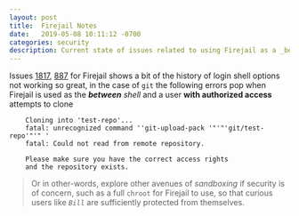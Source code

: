 ```yaml
---
layout: post
title:  Firejail Notes
date:   2019-05-08 10:11:12 -0700
categories: security
description: Current state of issues related to using Firejail as a _between_ shell for other shells
---
```


Issues [1817][firejail-issue-1817], [887][firejail-issue-887] for Firejail shows a bit of the history of login shell options not working so great, in the case of `git` the following errors pop when Firejail is used as the _**between** shell_ and a user __with authorized access__ attempts to clone


```
    Cloning into 'test-repo'...
    fatal: unrecognized command ''git-upload-pack '"'"'git/test-repo'"'" '
    fatal: Could not read from remote repository.

    Please make sure you have the correct access rights
    and the repository exists.
```


> Or in other-words, explore other avenues of _sandboxing_ if security is of concern, such as a full `chroot` for Firejail to use, so that curious users like _`Bill`_ are sufficiently protected from themselves.



[firejail-issue-1817]: https://github.com/netblue30/firejail/issues/1817
[firejail-issue-887]: https://github.com/netblue30/firejail/issues/887
